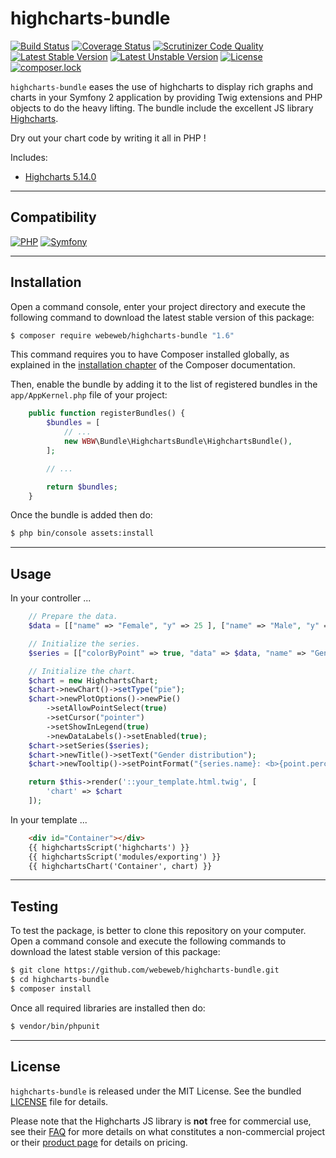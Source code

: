 highcharts-bundle
=================

[![Build Status](https://img.shields.io/travis/webeweb/highcharts-bundle/master.svg?style=flat-square)](https://travis-ci.org/webeweb/highcharts-bundle)
[![Coverage Status](https://img.shields.io/coveralls/webeweb/highcharts-bundle/master.svg?style=flat-square)](https://coveralls.io/github/webeweb/highcharts-bundle?branch=master)
[![Scrutinizer Code Quality](https://img.shields.io/scrutinizer/quality/g/webeweb/highcharts-bundle/master.svg?style=flat-square)](https://scrutinizer-ci.com/g/webeweb/highcharts-bundle/?branch=master)
[![Latest Stable Version](https://img.shields.io/packagist/v/webeweb/highcharts-bundle.svg?style=flat-square)](https://packagist.org/packages/webeweb/highcharts-bundle)
[![Latest Unstable Version](https://img.shields.io/packagist/vpre/webeweb/highcharts-bundle.svg?style=flat-square)](https://packagist.org/packages/webeweb/highcharts-bundle)
[![License](https://img.shields.io/packagist/l/webeweb/highcharts-bundle.svg?style=flat-square)](https://packagist.org/packages/webeweb/highcharts-bundle)
[![composer.lock](https://img.shields.io/badge/.lock-uncommited-important.svg?style=flat-square)](https://packagist.org/packages/webeweb/highcharts-bundle)

`highcharts-bundle` eases the use of highcharts to display rich graphs and
charts in your Symfony 2 application by providing Twig extensions and PHP
objects to do the heavy lifting. The bundle include the excellent JS library
[Highcharts](https://www.highcharts.com).

Dry out your chart code by writing it all in PHP !

Includes:

- [Highcharts 5.14.0](https://www.highcharts.com/)

---

## Compatibility

[![PHP](https://img.shields.io/packagist/php-v/webeweb/highcharts-bundle.svg?style=flat-square)](http://php.net)
[![Symfony](https://img.shields.io/badge/symfony-%5E2.6%7C%5E3.0-brightness.svg?style=flat-square)](https://symfony.com)

---

## Installation

Open a command console, enter your project directory and execute the following
command to download the latest stable version of this package:

```bash
$ composer require webeweb/highcharts-bundle "1.6"
```

This command requires you to have Composer installed globally, as explained in
the [installation chapter](https://getcomposer.org/doc/00-intro.md) of the
Composer documentation.

Then, enable the bundle by adding it to the list of registered bundles
in the `app/AppKernel.php` file of your project:

```php
    public function registerBundles() {
        $bundles = [
            // ...
            new WBW\Bundle\HighchartsBundle\HighchartsBundle(),
        ];

        // ...

        return $bundles;
    }
```

Once the bundle is added then do:

```bash
$ php bin/console assets:install
```

---

## Usage

In your controller ...

```php
    // Prepare the data.
    $data = [["name" => "Female", "y" => 25 ], ["name" => "Male", "y" => 25], ["name" => "Unknown", "y" => 50]];

    // Initialize the series.
    $series = [["colorByPoint" => true, "data" => $data, "name" => "Gender distribution"]];

    // Initialize the chart.
    $chart = new HighchartsChart;
    $chart->newChart()->setType("pie");
    $chart->newPlotOptions()->newPie()
        ->setAllowPointSelect(true)
        ->setCursor("pointer")
        ->setShowInLegend(true)
        ->newDataLabels()->setEnabled(true);
    $chart->setSeries($series);
    $chart->newTitle()->setText("Gender distribution");
    $chart->newTooltip()->setPointFormat("{series.name}: <b>{point.percentage:.1f}%</b>");

    return $this->render('::your_template.html.twig', [
        'chart' => $chart
    ]);
```

In your template ...

```html
    <div id="Container"></div>
    {{ highchartsScript('highcharts') }}
    {{ highchartsScript('modules/exporting') }}
    {{ highchartsChart('Container', chart) }}
```

---

## Testing

To test the package, is better to clone this repository on your computer.
Open a command console and execute the following commands to download the latest
stable version of this package:

```bash
$ git clone https://github.com/webeweb/highcharts-bundle.git
$ cd highcharts-bundle
$ composer install
```

Once all required libraries are installed then do:

```bash
$ vendor/bin/phpunit
```

---

## License

`highcharts-bundle` is released under the MIT License. See the bundled [LICENSE](LICENSE)
file for details.

Please note that the Highcharts JS library is **not** free for commercial use,
see their [FAQ](http://shop.highsoft.com/faq) for more details on what constitutes
a non-commercial project or their [product page](http://shop.highsoft.com/highcharts.html)
for details on pricing.
